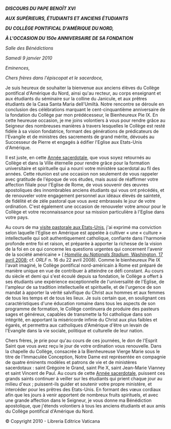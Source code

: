 ***DISCOURS DU PAPE BENOÎT XVI***

***AUX*** ***SUPÉRIEURS, ÉTUDIANTS ET ANCIENS ÉTUDIANTS***

***DU COLLÈGE PONTIFICAL D'AMÉRIQUE DU NORD,***

***À L'OCCASION DU 150e ANNIVERSAIRE DE SA FONDATION***

*Salle des Bénédictions*

*Samedi 9 janvier 2010*

*Eminences,*

*Chers frères dans l'épiscopat et le sacerdoce,*

Je suis heureux de souhaiter la bienvenue aux anciens élèves du Collège pontifical d'Amérique du Nord, ainsi qu'au recteur, au corps enseignant et aux étudiants du séminaire sur la colline du Janicule, et aux prêtres étudiants de la Casa Santa Maria dell'Umiltà. Notre rencontre se déroule en conclusion des célébrations marquant le cent-cinquantième anniversaire de la fondation du Collège par mon prédécesseur, le Bienheureux Pie IX. En cette heureuse occasion, je me joins volontiers à vous pour rendre grâce au Seigneur des nombreuses manières à travers lesquelles le Collège est resté fidèle à sa vision fondatrice, formant des générations de prédicateurs de l'Evangile et de ministres des sacrements de grand mérite, dévoués au Successeur de Pierre et engagés à édifier l'Eglise aux Etats-Unis d'Amérique.

Il est juste, en cette [Année sacerdotale](http://www.vatican.va/special/anno_sac/index_fr.html), que vous soyez retournés au Collège et dans la Ville éternelle pour rendre grâce pour la formation universitaire et spirituelle qui a nourri votre ministère sacerdotal au fil des années. Cette réunion est une occasion non seulement de vous rappeler avec gratitude de l'époque de vos études, mais aussi de réaffirmer votre affection filiale pour l'Eglise de Rome, de vous souvenir des œuvres apostoliques des innombrables anciens étudiants qui vous ont précédés, et de renouveler votre engagement personnel aux idéaux élevés de sainteté, de fidélité et de zèle pastoral que vous avez embrassés le jour de votre ordination. C'est également une occasion de renouveler votre amour pour le Collège et votre reconnaissance pour sa mission particulière à l'Eglise dans votre pays.

Au cours de ma [visite pastorale aux Etats-Unis](/content/benedict-xvi/fr/travels/2008/index_stati-uniti.html), j'ai exprimé ma conviction selon laquelle l'Eglise en Amérique est appelée à cultiver « une « culture » intellectuelle qui soit authentiquement catholique, confiante dans l'harmonie profonde entre foi et raison, et préparée à apporter la richesse de la vision de la foi en ce qui concerne les questions urgentes qui concernent l'avenir de la société américaine » ( [*Homélie au Nationals Stadium*, Washington, 17 avril 2008](/content/benedict-xvi/fr/homilies/2008/documents/hf_ben-xvi_hom_20080417_washington-stadium.html); cf. *ORLF* n. 16 du 22 avril 2008). Comme le bienheureux Pie IX l'avait imaginé, le Collège pontifical nord-américain à Rome est préparé de manière unique en vue de contribuer à atteindre ce défi constant. Au cours du siècle et demi qui s'est écoulé depuis sa fondation, le Collège a offert à ses étudiants une expérience exceptionnelle de l'universalité de l'Eglise, de l'ampleur de sa tradition intellectuelle et spirituelle, et de l'urgence de son mandat à apporter la vérité salvifique du Christ aux hommes et aux femmes de tous les temps et de tous les lieux. Je suis certain que, en soulignant ces caractéristiques d'une éducation romaine dans tous les aspects de son programme de formation, le Collège continuera de produire des pasteurs sages et généreux, capables de transmette la foi catholique dans son intégrité, en apportant la miséricorde infinie du Christ aux plus faibles et égarés, et permettra aux catholiques d'Amérique d'être un levain de l'Evangile dans la vie sociale, politique et culturelle de leur nation.

Chers frères, je prie pour qu'au cours de ces journées, le don de l'Esprit Saint que vous avez reçu le jour de votre ordination vous renouvelle. Dans la chapelle du Collège, consacrée à la Bienheureuse Vierge Marie sous le titre de l'Immaculée Conception, Notre Dame est représentée en compagnie de quatre éminents modèles et patrons de vie et de ministères sacerdotaux : saint Grégoire le Grand, saint Pie X, saint Jean-Marie Vianney et saint Vincent de Paul. Au cours de cette [Année sacerdotale](http://www.vatican.va/special/anno_sac/index_fr.html), puissent ces grands saints continuer à veiller sur les étudiants qui prient chaque jour au milieu d'eux ; puissent-ils guider et soutenir votre propre ministère, et intercéder pour les prêtres des Etats-Unis. En formant des vœux cordiaux afin que les jours à venir apportent de nombreux fruits spirituels, et avec une grande affection dans le Seigneur, je vous donne ma Bénédiction apostolique, que j'étends volontiers à tous les anciens étudiants et aux amis du Collège pontifical d'Amérique du Nord.

© Copyright 2010 - Libreria Editrice Vaticana